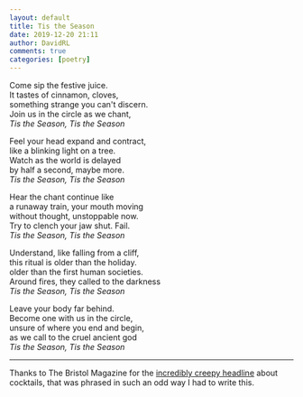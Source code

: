 ```yaml
---  
layout: default  
title: Tis the Season  
date: 2019-12-20 21:11  
author: DavidRL  
comments: true  
categories: [poetry]  
---  
```

Come sip the festive juice.  
It tastes of cinnamon, cloves,  
something strange you can't discern.  
Join us in the circle as we chant,  
*Tis the Season, Tis the Season*  

Feel your head expand and contract,  
like a blinking light on a tree.  
Watch as the world is delayed  
by half a second, maybe more.  
*Tis the Season, Tis the Season*  

Hear the chant continue like  
a runaway train, your mouth moving  
without thought, unstoppable now.  
Try to clench your jaw shut. Fail.  
*Tis the Season, Tis the Season*  

Understand, like falling from a cliff,  
this ritual is older than the holiday.  
older than the first human societies.  
Around fires, they called to the darkness  
*Tis the Season, Tis the Season*  

Leave your body far behind.  
Become one with us in the circle,  
unsure of where you end and begin,  
as we call to the cruel ancient god  
*Tis the Season, Tis the Season*  

<hr />  

Thanks to The Bristol Magazine for the <a href="https://thebristolmag.co.uk/sip-the-festive-juice-with-bristol-syrup-co/">incredibly creepy headline</a> about cocktails, that was phrased in such an odd way I had to write this.  
